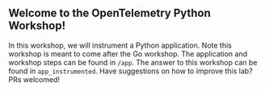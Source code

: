 ## Welcome to the OpenTelemetry Python Workshop!

In this workshop, we will instrument a Python application. Note this workshop
is meant to come after the Go workshop. The application and workshop steps can
be found in `/app`. The answer to this workshop can be found in
`app_instrumented`. Have suggestions on how to improve this lab? PRs welcomed!
